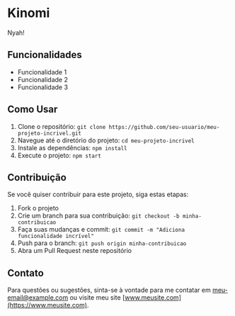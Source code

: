 # Kinomi

Nyah!

## Funcionalidades

- Funcionalidade 1
- Funcionalidade 2
- Funcionalidade 3

## Como Usar

1. Clone o repositório: `git clone https://github.com/seu-usuario/meu-projeto-incrivel.git`
2. Navegue até o diretório do projeto: `cd meu-projeto-incrivel`
3. Instale as dependências: `npm install`
4. Execute o projeto: `npm start`

## Contribuição

Se você quiser contribuir para este projeto, siga estas etapas:

1. Fork o projeto
2. Crie um branch para sua contribuição: `git checkout -b minha-contribuicao`
3. Faça suas mudanças e commit: `git commit -m "Adiciona funcionalidade incrível"`
4. Push para o branch: `git push origin minha-contribuicao`
5. Abra um Pull Request neste repositório

## Contato

Para questões ou sugestões, sinta-se à vontade para me contatar em [meu-email@example.com](mailto:meu-email@example.com) ou visite meu site [www.meusite.com](https://www.meusite.com).
